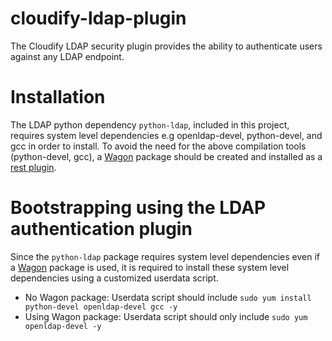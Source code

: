 # cloudify-ldap-plugin
The Cloudify LDAP security plugin provides the ability to authenticate users against any LDAP endpoint.

# Installation
The LDAP python dependency `python-ldap`, included in this project, requires system level dependencies e.g openldap-devel, python-devel, and gcc in order to install.
To avoid the need for the above compilation tools (python-devel, gcc), a [Wagon](https://github.com/cloudify-cosmo/wagon.git) package should be created and installed as a [rest plugin](http://docs.getcloudify.org/3.3.0/manager/security/#packaging-configuring-and-installing-custom-implementations).

# Bootstrapping using the LDAP authentication plugin
Since the `python-ldap` package requires system level dependencies even if a [Wagon](https://github.com/cloudify-cosmo/wagon.git) package is used, it is required to install these system level dependencies using a customized userdata script.
- No Wagon package: Userdata script should include `sudo yum install python-devel openldap-devel gcc -y`
- Using Wagon package: Userdata script should only include `sudo yum openldap-devel -y`
